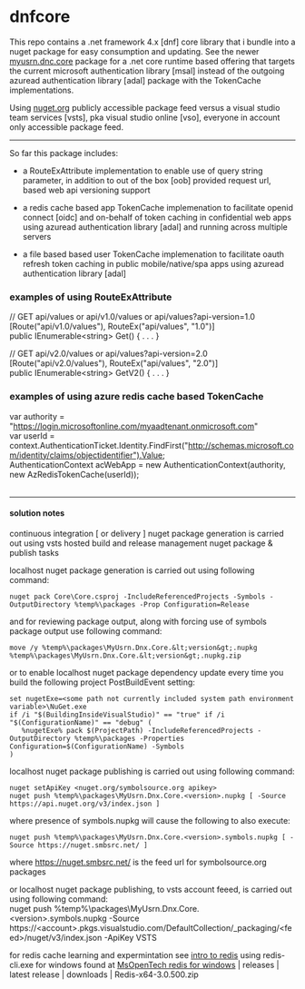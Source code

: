 # dnfcore


This repo contains a .net framework 4.x [dnf] core library that i bundle into a nuget package for easy consumption and updating. See the newer [myusrn.dnc.core](https://nuget.org/packages/myusrn.dnc.core) package for a .net core runtime based offering that targets the current microsoft authentication library [msal] instead of the outgoing azuread authentication library [adal] package with the TokenCache implementations.

Using [nuget.org](http://nuget.org/packages/MyUsrn.Dnx.Core/) publicly accessible package feed versus a visual studio team services [vsts], pka visual studio online [vso], everyone in account only accessible package feed.

- - -

So far this package includes:

  * a RouteExAttribute implementation to enable use of query string parameter, in addition to out of the box [oob] provided request url, based web api versioning support

  * a redis cache based app TokenCache implemenation to facilitate openid connect [oidc] and on-behalf of token caching in confidential web apps using azuread authentication library [adal] and running across multiple servers

  * a file based based user TokenCache implemenation to facilitate oauth refresh token caching in public mobile/native/spa apps using azuread authentication library [adal]

### examples of using RouteExAttribute
// GET api/values or api/v1.0/values or api/values?api-version=1.0  
[Route("api/v1.0/values"), RouteEx("api/values", "1.0")]  
public IEnumerable&lt;string&gt; Get() { . . . }  
  
// GET api/v2.0/values or api/values?api-version=2.0  
[Route("api/v2.0/values"), RouteEx("api/values", "2.0")]  
public IEnumerable&lt;string&gt; GetV2() { . . . }
  
### examples of using azure redis cache based TokenCache 
var authority = "https://login.microsoftonline.com/myaadtenant.onmicrosoft.com"  
var userId = context.AuthenticationTicket.Identity.FindFirst("http://schemas.microsoft.com/identity/claims/objectidentifier").Value;  
AuthenticationContext acWebApp = new AuthenticationContext(authority, new AzRedisTokenCache(userId));    
<br />

- - - 

#### solution notes 
continuous integration [ or delivery ] nuget package generation is carried out using vsts hosted build and release management nuget package & publish tasks

localhost nuget package generation is carried out using following command:  
```
nuget pack Core\Core.csproj -IncludeReferencedProjects -Symbols -OutputDirectory %temp%\packages -Prop Configuration=Release  
```
and for reviewing package output, along with forcing use of symbols package output use following command:  
```
move /y %temp%\packages\MyUsrn.Dnx.Core.&lt;version&gt;.nupkg %temp%\packages\MyUsrn.Dnx.Core.&lt;version&gt;.nupkg.zip
```

or to enable localhost nuget package dependency update every time you build the following project PostBuildEvent setting:  
```
set nugetExe=<some path not currently included system path environment variable>\NuGet.exe  
if /i "$(BuildingInsideVisualStudio)" == "true" if /i "$(ConfigurationName)" == "debug" (  
   %nugetExe% pack $(ProjectPath) -IncludeReferencedProjects -OutputDirectory %temp%\packages -Properties Configuration=$(ConfigurationName) -Symbols 
)  
```

localhost nuget package publishing is carried out using following command:  
```
nuget setApiKey <nuget.org/symbolsource.org apikey>  
nuget push %temp%\packages\MyUsrn.Dnx.Core.<version>.nupkg [ -Source https://api.nuget.org/v3/index.json ]  
```
where presence of symbols.nupkg will cause the following to also execute:
```
nuget push %temp%\packages\MyUsrn.Dnx.Core.<version>.symbols.nupkg [ -Source https://nuget.smbsrc.net/ ]  
```
where https://nuget.smbsrc.net/ is the feed url for symbolsource.org packages  

or localhost nuget package publishing, to vsts account feeed, is carried out using following command:  
nuget push %temp%\packages\MyUsrn.Dnx.Core.&lt;version&gt;.symbols.nupkg -Source https://&lt;account&gt;.pkgs.visualstudio.com/DefaultCollection/_packaging/&lt;feed&gt;/nuget/v3/index.json -ApiKey VSTS  

for redis cache learning and expermintation see [intro to redis](http://redis.io/topics/data-types-intro) using redis-cli.exe for windows found at 
[MsOpenTech redis for windows](https://github.com/MSOpenTech/redis/) | releases | latest release | downloads | Redis-x64-3.0.500.zip  
